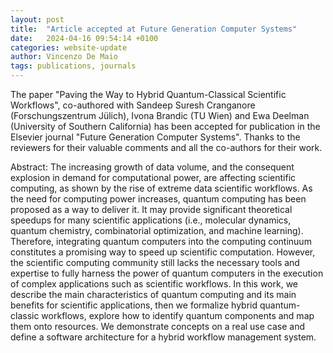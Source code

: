```yaml
---
layout: post
title:  "Article accepted at Future Generation Computer Systems"
date:   2024-04-16 09:54:14 +0100
categories: website-update
author: Vincenzo De Maio
tags: publications, journals
---
```

The paper "Paving the Way to Hybrid Quantum-Classical Scientific Workflows", co-authored with Sandeep Suresh Cranganore (Forschungszentrum Jülich), Ivona Brandic (TU Wien) and Ewa Deelman (University of Southern California) has been accepted for publication in the Elsevier journal "Future Generation Computer Systems". Thanks to the reviewers for their valuable comments and all the co-authors for their work.

Abstract: The increasing growth of data volume, and the consequent explosion in demand for computational power, are affecting scientific computing, as shown by the rise of extreme data scientific workflows. As the need for computing power increases, quantum computing has been proposed as a way to deliver it. It may provide significant theoretical speedups for many scientific applications (i.e., molecular dynamics, quantum chemistry, combinatorial optimization, and machine learning).  Therefore, integrating quantum computers into the computing continuum constitutes a promising way to speed up scientific computation.  However, the scientific computing community still lacks the necessary tools and expertise to fully harness the power of quantum computers in the execution of complex applications such as scientific workflows. In this work, we describe the main characteristics of quantum computing and its main benefits for scientific applications, then we formalize hybrid quantum-classic workflows, explore how to identify quantum components and map them onto resources. We demonstrate concepts on a real use case and define a software architecture for a hybrid workflow management system. 
